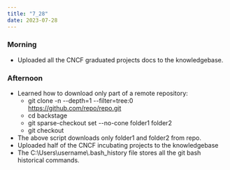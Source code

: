 ```yaml
---
title: "7_28"
date: 2023-07-28
---
```


### Morning
 - Uploaded all the CNCF graduated projects docs to the knowledgebase.
 
### Afternoon
 - Learned how to download only part of a remote repository:
   - git clone -n --depth=1 --filter=tree:0 https://github.com/repo/repo.git
   - cd backstage
   - git sparse-checkout set --no-cone folder1 folder2
   - git checkout
 - The above script downloads only folder1 and folder2 from repo.
 - Uploaded half of the CNCF incubating projects to the knowledgebase
 - The C:\\Users\\username\\.bash_history file stores all the git bash historical commands.